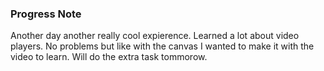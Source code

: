 ### Progress Note ###
Another day another really cool expierence. Learned a lot about video players. No problems but like with the canvas I wanted to make it with the video to learn. Will do the extra task tommorow.